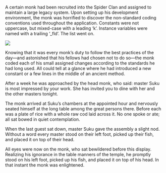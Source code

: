 A certain monk had been recruited into the Spider Clan and assigned to maintain a large legacy system.  Upon setting up his development environment, the monk was horrified to discover the non-standard coding conventions used throughout the application.  Constants were not uppercase, but mixed-case with a leading ‘k’.  Instance variables were named with a trailing ‘_fld’.  The list went on.

![](/pages/case-94/Fish.jpg)

Knowing that it was every monk’s duty to follow the best practices of the day—and astonished that his fellows had chosen not to do so—the monk coded each of his small assigned changes according to the standards he had long used.  All could tell at a glance where he had introduced a new constant or a few lines in the middle of an ancient method.

After a week he was approached by the head monk, who said: master Suku is most impressed by your work. She has invited you to dine with her and the other masters tonight.

The monk arrived at Suku’s chambers at the appointed hour and nervously seated himself at the long table among the great persons there.  Before each was a plate of rice with a whole raw cod laid across it.  No one spoke or ate; all sat bowed in quiet contemplation.

When the last guest sat down, master Suku gave the assembly a slight nod.  Without a word every master stood on their left foot, picked up their fish, and placed it on top of their head.

All eyes were now on the monk, who sat bewildered before this display.  Realizing his ignorance in the table manners of the temple, he promptly stood on his left foot, picked up his fish, and placed it on top of his head.  In that instant the monk was enlightened. 
